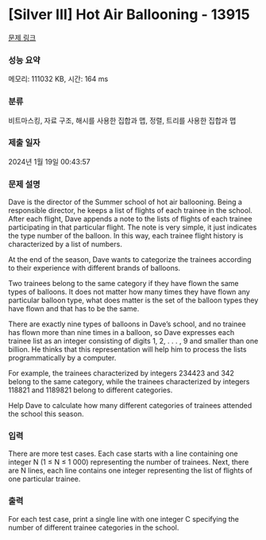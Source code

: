 # [Silver III] Hot Air Ballooning - 13915 

[문제 링크](https://www.acmicpc.net/problem/13915) 

### 성능 요약

메모리: 111032 KB, 시간: 164 ms

### 분류

비트마스킹, 자료 구조, 해시를 사용한 집합과 맵, 정렬, 트리를 사용한 집합과 맵

### 제출 일자

2024년 1월 19일 00:43:57

### 문제 설명

<p>Dave is the director of the Summer school of hot air ballooning. Being a responsible director, he keeps a list of flights of each trainee in the school. After each flight, Dave appends a note to the lists of flights of each trainee participating in that particular flight. The note is very simple, it just indicates the type number of the balloon. In this way, each trainee flight history is characterized by a list of numbers.</p>

<p>At the end of the season, Dave wants to categorize the trainees according to their experience with different brands of balloons.</p>

<p>Two trainees belong to the same category if they have flown the same types of balloons. It does not matter how many times they have flown any particular balloon type, what does matter is the set of the balloon types they have flown and that has to be the same.</p>

<p>There are exactly nine types of balloons in Dave’s school, and no trainee has flown more than nine times in a balloon, so Dave expresses each trainee list as an integer consisting of digits 1, 2, . . . , 9 and smaller than one billion. He thinks that this representation will help him to process the lists programmatically by a computer.</p>

<p>For example, the trainees characterized by integers 234423 and 342 belong to the same category, while the trainees characterized by integers 118821 and 1189821 belong to different categories.</p>

<p>Help Dave to calculate how many different categories of trainees attended the school this season.</p>

### 입력 

 <p>There are more test cases. Each case starts with a line containing one integer N (1 ≤ N ≤ 1 000) representing the number of trainees. Next, there are N lines, each line contains one integer representing the list of flights of one particular trainee.</p>

### 출력 

 <p>For each test case, print a single line with one integer C specifying the number of different trainee categories in the school.</p>

